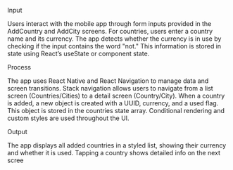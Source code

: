
Input

Users interact with the mobile app through form inputs provided in the AddCountry and AddCity screens. For countries, users enter a country name and its currency. The app detects whether the currency is in use by checking if the input contains the word "not." This information is stored in state using React’s useState or component state.

Process

The app uses React Native and React Navigation to manage data and screen transitions. Stack navigation allows users to navigate from a list screen (Countries/Cities) to a detail screen (Country/City). When a country is added, a new object is created with a UUID, currency, and a used flag. This object is stored in the countries state array. Conditional rendering and custom styles are used throughout the UI.

Output

The app displays all added countries in a styled list, showing their currency and whether it is used. Tapping a country shows detailed info on the next scree
